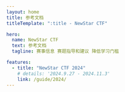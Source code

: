 ```yaml
---
layout: home
title: 参考文档
titleTemplate: ":title - NewStar CTF"

hero:
  name: NewStar CTF
  text: 参考文档
  tagline: 赛事信息 赛题指导和建议 降低学习门槛

features:
  - title: "NewStar CTF 2024"
    # details: '2024.9.27 - 2024.11.3'
    link: /guide/2024/
---
```


